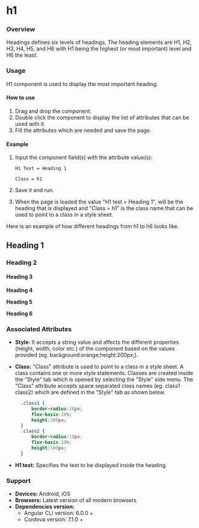 # h1

### Overview

Headings defines six levels of headings. The heading elements are H1, H2, H3, H4, H5, and H6 with H1 being the highest \(or most important\) level and H6 the least.

### Usage

H1 component is used to display the most important heading.

#### How to use

1. Drag and drop the component. 
2. Double click the component to display the list of attributes that can be used with it.
3. Fill the attributes which are needed and save the page.

#### Example

1. Input the component field\(s\) with the attribute value\(s\):  

    `H1 Text = Heading 1`  

    `Class = h1`

2. Save it and run.
3. When the page is loaded the value "H1 text = Heading 1", will be the heading that is displayed and "Class = h1" is the class name that can be used to point to a class in a style sheet.

Here is an example of how different headings from h1 to h6 looks like.

## Heading 1

### Heading 2

#### Heading 3

**Heading 4**

**Heading 5**

**Heading 6**

### Associated Attributes

* **Style:** It accepts a string value and affects the different properties \(height, width, color etc.\) of the component based on the values provided \(eg. background:orange;height:200px;\).
* **Class:** "Class" attribute is used to point to a class in a style sheet. A class contains one or more style statements. Classes are created inside the "Style" tab which is opened by selecting the "Style" side menu. The "Class" attribute accepts space separated class names \(eg. class1 class2\) which are defined in the "Style" tab as shown below.

  ```css
    .class1 {
        border-radius:10px;
        flex-basis:10%;
        height:100px;
    }
    .class2 {
        border-radius:10px;
        flex-basis:10%;
        height:100px;
    }
  ```

* **H1 text:** Specifies the text to be displayed inside the heading.

### Support

* **Devices:** Android, iOS
* **Browsers:**  Latest version of all modern browsers
* **Dependencies version:** 
  * Angular CLI version: 6.0.0 + 
  * Cordova version: 7.1.0 +

